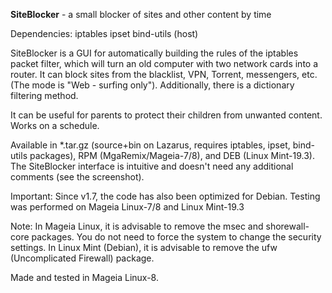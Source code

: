 **SiteBlocker** - a small blocker of sites and other content by time

Dependencies: iptables ipset bind-utils (host)

SiteBlocker is a GUI for automatically building the rules of the iptables packet filter, which will turn an old computer with two network cards into a router. It can block sites from the blacklist, VPN, Torrent, messengers, etc. (The mode is "Web - surfing only"). Additionally, there is a dictionary filtering method.

It can be useful for parents to protect their children from unwanted content. Works on a schedule.

Available in *.tar.gz (source+bin on Lazarus, requires iptables, ipset, bind-utils packages), RPM (MgaRemix/Mageia-7/8), and DEB (Linux Mint-19.3). The SiteBlocker interface is intuitive and doesn't need any additional comments (see the screenshot).

Important: Since v1.7, the code has also been optimized for Debian. Testing was performed on Mageia Linux-7/8 and Linux Mint-19.3

Note: In Mageia Linux, it is advisable to remove the msec and shorewall-core packages. You do not need to force the system to change the security settings. In Linux Mint (Debian), it is advisable to remove the ufw (Uncomplicated Firewall) package.

Made and tested in Mageia Linux-8.
